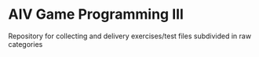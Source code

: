 # AIV Game Programming III
Repository for collecting and delivery exercises/test files subdivided in raw categories
